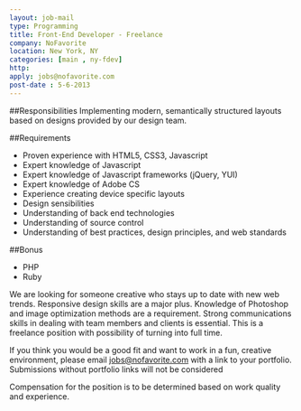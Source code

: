 ```yaml
---
layout: job-mail
type: Programming
title: Front-End Developer - Freelance
company: NoFavorite
location: New York, NY
categories: [main , ny-fdev]
http: 
apply: jobs@nofavorite.com
post-date : 5-6-2013
---
```


##Responsibilities
Implementing modern, semantically structured layouts based on designs provided by our design team.

##Requirements

* Proven experience with HTML5, CSS3, Javascript
* Expert knowledge of Javascript
* Expert knowledge of Javascript frameworks (jQuery, YUI)
* Expert knowledge of Adobe CS
* Experience creating device­ specific layouts
* Design sensibilities
* Understanding of back end technologies
* Understanding of source control
* Understanding of best practices, design principles, and web standards

##Bonus

* PHP
* Ruby
 
We are looking for someone creative who stays up to date with new web trends. Responsive design skills are a major plus. Knowledge of Photoshop and image optimization methods are a requirement.
Strong communications skills in dealing with team members and clients is essential. This is a freelance position with possibility of turning into full time.

If you think you would be a good fit and want to work in a fun, creative environment, please email jobs@nofavorite.com with a link to your portfolio. Submissions without portfolio links will not be considered

Compensation for the position is to be determined based on work quality and experience.


